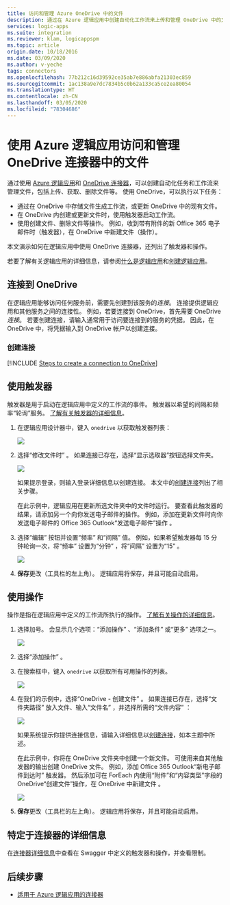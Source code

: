 ```yaml
---
title: 访问和管理 Azure OneDrive 中的文件
description: 通过在 Azure 逻辑应用中创建自动化工作流来上传和管理 OneDrive 中的文件
services: logic-apps
ms.suite: integration
ms.reviewer: klam, logicappspm
ms.topic: article
origin.date: 10/18/2016
ms.date: 03/09/2020
ms.author: v-yeche
tags: connectors
ms.openlocfilehash: 77b212c16d39592ce35ab7e886abfa21303ec859
ms.sourcegitcommit: 1ac138a9e7dc7834b5c0b62a133ca5ce2ea80054
ms.translationtype: HT
ms.contentlocale: zh-CN
ms.lasthandoff: 03/05/2020
ms.locfileid: "78304686"
---
```

# <a name="access-and-manage-files-in-onedrive-connector-by-using-azure-logic-apps"></a>使用 Azure 逻辑应用访问和管理 OneDrive 连接器中的文件

通过使用 [Azure 逻辑应用](../logic-apps/logic-apps-overview.md)和 [OneDrive 连接器](https://docs.microsoft.com/connectors/onedriveconnector/)，可以创建自动化任务和工作流来管理文件，包括上传、获取、删除文件等。 使用 OneDrive，可以执行以下任务：

* 通过在 OneDrive 中存储文件生成工作流，或更新 OneDrive 中的现有文件。 
* 在 OneDrive 内创建或更新文件时，使用触发器启动工作流。
* 使用创建文件、删除文件等操作。 例如，收到带有附件的新 Office 365 电子邮件时（触发器），在 OneDrive 中新建文件（操作）。

本文演示如何在逻辑应用中使用 OneDrive 连接器，还列出了触发器和操作。

若要了解有关逻辑应用的详细信息，请参阅[什么是逻辑应用](../logic-apps/logic-apps-overview.md)和[创建逻辑应用](../logic-apps/quickstart-create-first-logic-app-workflow.md)。

## <a name="connect-to-onedrive"></a>连接到 OneDrive

在逻辑应用能够访问任何服务前，需要先创建到该服务的*连接*。 连接提供逻辑应用和其他服务之间的连接性。 例如，若要连接到 OneDrive，首先需要 OneDrive *连接*。 若要创建连接，请输入通常用于访问要连接到的服务的凭据。 因此，在 OneDrive 中，将凭据输入到 OneDrive 帐户以创建连接。

### <a name="create-the-connection"></a>创建连接

[!INCLUDE [Steps to create a connection to OneDrive](../../includes/connectors-create-api-onedrive.md)]

## <a name="use-a-trigger"></a>使用触发器

触发器是用于启动在逻辑应用中定义的工作流的事件。 触发器以希望的间隔和频率“轮询”服务。 [了解有关触发器的详细信息](../logic-apps/logic-apps-overview.md#logic-app-concepts)。

1. 在逻辑应用设计器中，键入 `onedrive` 以获取触发器列表：  

    ![](./media/connectors-create-api-onedrive/onedrive-1.png)

2. 选择“修改文件时”  。 如果连接已存在，选择“显示选取器”按钮选择文件夹。

    ![](./media/connectors-create-api-onedrive/sample-folder.png)

    如果提示登录，则输入登录详细信息以创建连接。 本文中的[创建连接](connectors-create-api-onedrive.md#create-the-connection)列出了相关步骤。

    在此示例中，逻辑应用在更新所选文件夹中的文件时运行。 要查看此触发器的结果，请添加另一个向你发送电子邮件的操作。 例如，添加在更新文件时向你发送电子邮件的 Office 365 Outlook“发送电子邮件”操作  。

3. 选择“编辑”  按钮并设置“频率”  和“间隔”  值。 例如，如果希望触发器每 15 分钟轮询一次，将“频率”  设置为“分钟”  ，将“间隔”  设置为“15”  。 
   
    ![](./media/connectors-create-api-onedrive/trigger-properties.png)

4. **保存**更改（工具栏的左上角）。 逻辑应用将保存，并且可能自动启用。

## <a name="use-an-action"></a>使用操作

操作是指在逻辑应用中定义的工作流所执行的操作。 [了解有关操作的详细信息](../logic-apps/logic-apps-overview.md#logic-app-concepts)。

1. 选择加号。 会显示几个选项：“添加操作”  、“添加条件”  或“更多”  选项之一。

    ![](./media/connectors-create-api-onedrive/add-action.png)

2. 选择“添加操作”  。

3. 在搜索框中，键入 `onedrive` 以获取所有可用操作的列表。

    ![](./media/connectors-create-api-onedrive/onedrive-actions.png) 

4. 在我们的示例中，选择“OneDrive - 创建文件”  。 如果连接已存在，选择“文件夹路径”  放入文件、输入“文件名”  ，并选择所需的“文件内容”  ：  

    ![](./media/connectors-create-api-onedrive/sample-action.png)

    如果系统提示你提供连接信息，请输入详细信息以[创建连接](#create-the-connection)，如本主题中所述。

    在此示例中，你将在 OneDrive 文件夹中创建一个新文件。 可使用来自其他触发器的输出创建 OneDrive 文件。 例如，添加 Office 365 Outlook“新电子邮件到达时”  触发器。 然后添加可在 ForEach 内使用“附件”和“内容类型”字段的 OneDrive“创建文件”操作，在 OneDrive 中新建文件  。

    ![](./media/connectors-create-api-onedrive/foreach-action.png)

5. **保存**更改（工具栏的左上角）。 逻辑应用将保存，并且可能自动启用。

## <a name="connector-specific-details"></a>特定于连接器的详细信息

在[连接器详细信息](https://docs.microsoft.com/connectors/onedriveconnector/)中查看在 Swagger 中定义的触发器和操作，并查看限制。

## <a name="next-steps"></a>后续步骤

* [适用于 Azure 逻辑应用的连接器](apis-list.md)

<!-- Update_Description: update meta properties, wording update, update link -->